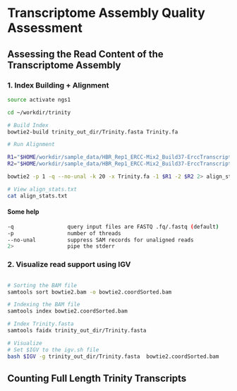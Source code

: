 # Transcriptome Assembly Quality Assessment

## Assessing the Read Content of the Transcriptome Assembly

### 1. Index Building + Alignment

```bash
source activate ngs1

cd ~/workdir/trinity

# Build Index
bowtie2-build trinity_out_dir/Trinity.fasta Trinity.fa

# Run Alignment

R1="$HOME/workdir/sample_data/HBR_Rep1_ERCC-Mix2_Build37-ErccTranscripts-chr22.read1.fastq.gz"
R2="$HOME/workdir/sample_data/HBR_Rep1_ERCC-Mix2_Build37-ErccTranscripts-chr22.read2.fastq.gz"

bowtie2 -p 1 -q --no-unal -k 20 -x Trinity.fa -1 $R1 -2 $R2 2> align_stats.txt| samtools view -@10 -Sb -o bowtie2.bam

# View align_stats.txt
cat align_stats.txt

```

#### Some help

```bash
-q                 query input files are FASTQ .fq/.fastq (default)
-p 				   number of threads
--no-unal          suppress SAM records for unaligned reads
2> 				   pipe the stderr

```


### 2. Visualize read support using IGV

```bash

# Sorting the BAM file
samtools sort bowtie2.bam -o bowtie2.coordSorted.bam

# Indexing the BAM file
samtools index bowtie2.coordSorted.bam

# Index Trinity.fasta
samtools faidx trinity_out_dir/Trinity.fasta

# Visualize
# Set $IGV to the igv.sh file
bash $IGV -g trinity_out_dir/Trinity.fasta  bowtie2.coordSorted.bam
```

## Counting Full Length Trinity Transcripts
